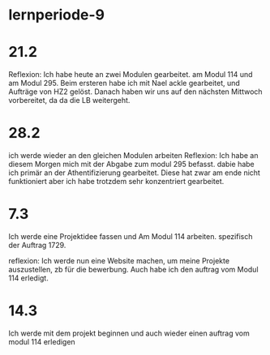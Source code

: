 # lernperiode-9

# 21.2
Reflexion:
Ich habe heute an zwei Modulen gearbeitet. am Modul 114 und am Modul 295. Beim ersteren habe ich mit Nael ackle gearbeitet, und Aufträge von HZ2 gelöst. Danach haben wir uns auf den nächsten Mittwoch vorbereitet, da da die LB weitergeht.
# 28.2
ich werde wieder an den gleichen Modulen arbeiten
Reflexion:
Ich habe an diesem Morgen mich mit der Abgabe zum modul 295 befasst. dabie habe ich primär an der Athentifizierung gearbeitet. Diese hat zwar am ende nicht funktioniert aber ich habe trotzdem sehr konzentriert gearbeitet.

# 7.3
Ich werde eine Projektidee fassen und Am Modul 114 arbeiten. spezifisch der Auftrag 1729.

reflexion: Ich werde nun eine Website machen, um meine Projekte auszustellen, zb für die bewerbung.
Auch habe ich den auftrag vom Modul 114 erledigt.

# 14.3
Ich werde mit dem projekt beginnen und auch wieder einen auftrag vom modul 114 erledigen
